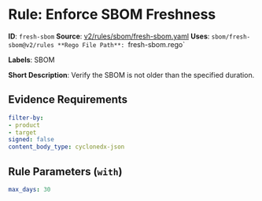# Rule: Enforce SBOM Freshness

**ID**: `fresh-sbom`
**Source**: [v2/rules/sbom/fresh-sbom.yaml](https://github.com/scribe-public/sample-policies/v2/rules/sbom/fresh-sbom.yaml)
**Uses**: `sbom/fresh-sbom@v2/rules
**Rego File Path**: `fresh-sbom.rego`

**Labels**: SBOM

**Short Description**: Verify the SBOM is not older than the specified duration.

## Evidence Requirements

```yaml
filter-by:
- product
- target
signed: false
content_body_type: cyclonedx-json
```
## Rule Parameters (`with`)

```yaml
max_days: 30
```
